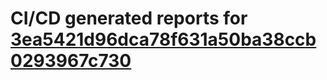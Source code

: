 # CI/CD generated reports for [3ea5421d96dca78f631a50ba38ccb0293967c730](https://github.com/hydephp/develop/commit/3ea5421d96dca78f631a50ba38ccb0293967c730)
